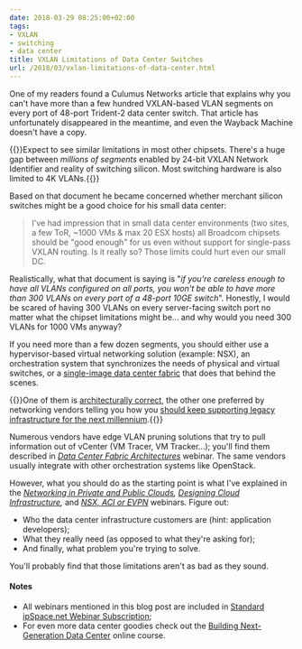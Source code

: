 ```yaml
---
date: 2018-03-29 08:25:00+02:00
tags:
- VXLAN
- switching
- data center
title: VXLAN Limitations of Data Center Switches
url: /2018/03/vxlan-limitations-of-data-center.html
---
```

One of my readers found a Culumus Networks article that explains why you can't have more than a few hundred VXLAN-based VLAN segments on every port of 48-port Trident-2 data center switch. That article has unfortunately disappeared in the meantime, and even the Wayback Machine doesn't have a copy.

{{<note warn>}}Expect to see similar limitations in most other chipsets. There's a huge gap between *millions of segments* enabled by 24-bit VXLAN Network Identifier and reality of switching silicon. Most switching hardware is also limited to 4K VLANs.{{</note>}}
<!--more-->
Based on that document he became concerned whether merchant silicon switches might be a good choice for his small data center:

> I've had impression that in small data center environments (two sites, a few ToR, \~1000 VMs & max 20 ESX hosts) all Broadcom chipsets should be "good enough" for us even without support for single-pass VXLAN routing. Is it really so? Those limits could hurt even our small DC.

Realistically, what that document is saying is \"*if you\'re careless enough to have all VLANs configured on all ports, you won\'t be able to have more than 300 VLANs on every port of a 48-port 10GE switch*\". Honestly, I would be scared of having 300 VLANs on every server-facing switch port no matter what the chipset limitations might be\... and why would you need 300 VLANs for 1000 VMs anyway?

If you need more than a few dozen segments, you should either use a hypervisor-based virtual networking solution (example: NSX), an orchestration system that synchronizes the needs of physical and virtual switches, or a [single-image data center fabric](https://blog.ipspace.net/2018/02/single-image-systems-or-automated.html) that does that behind the scenes.

{{<note info>}}One of them is [architecturally correct](https://blog.ipspace.net/2011/05/complexity-belongs-to-network-edge.html), the other one preferred by networking vendors telling you how you [should keep supporting legacy infrastructure for the next millennium](http://blog.ipspace.net/2013/06/network-virtualization-and-spaghetti.html).{{</note>}}

Numerous vendors have edge VLAN pruning solutions that try to pull information out of vCenter (VM Tracer, VM Tracker\...); you'll find them described in [*Data Center Fabric Architectures*](http://www.ipspace.net/Data_Center_Fabrics) webinar. The same vendors usually integrate with other orchestration systems like OpenStack.

However, what you should do as the starting point is what I\'ve explained in the [*Networking in Private and Public Clouds*](http://www.ipspace.net/Networking_in_Private_and_Public_Clouds)*,* [*Designing Cloud Infrastructure*](http://www.ipspace.net/Designing_Private_Cloud_Infrastructure)*,* and [*NSX, ACI or EVPN*](http://www.ipspace.net/VMware_NSX,_Cisco_ACI_or_Standard-Based_EVPN) webinars. Figure out:

-   Who the data center infrastructure customers are (hint: application developers);
-   What they really need (as opposed to what they\'re asking for);
-   And finally, what problem you're trying to solve.

You'll probably find that those limitations aren't as bad as they sound.

#### Notes

-   All webinars mentioned in this blog post are included in [Standard ipSpace.net Webinar Subscription](http://www.ipspace.net/Subscription);
-   For even more data center goodies check out the [Building Next-Generation Data Center](http://www.ipspace.net/Building_Next-Generation_Data_Center) online course.
